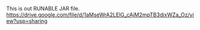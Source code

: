 This is out RUNABLE JAR file.  
https://drive.google.com/file/d/1aMseWrA2LElG_cAjM2mpTB3dixWZa_Oz/view?usp=sharing
